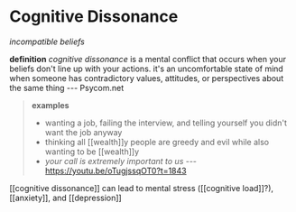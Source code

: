 # Cognitive Dissonance

_incompatible beliefs_

**definition** _cognitive dissonance_ is a mental conflict that occurs when your beliefs don't line up with your actions. it's an uncomfortable state of mind when someone has contradictory values, attitudes, or perspectives about the same thing --- Psycom.net

> **examples**
>
> - wanting a job, failing the interview, and telling yourself you didn't want the job anyway
> - thinking all [[wealth]]y people are greedy and evil while also wanting to be [[wealth]]y
> - _your call is extremely important to us_ --- <https://youtu.be/oTugjssqOT0?t=1843>

[[cognitive dissonance]] can lead to mental stress ([[cognitive load]]?), [[anxiety]], and [[depression]]
